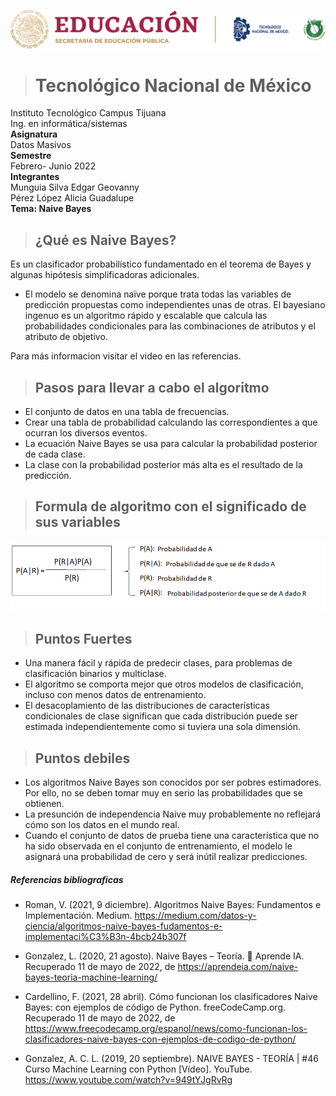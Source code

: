 ![logo](/imagenes/tec.png)
># **Tecnológico Nacional de México**
Instituto Tecnológico Campus Tijuana  
Ing. en informática/sistemas  
**Asignatura**  
Datos Masivos  
**Semestre**  
Febrero- Junio 2022  
**Integrantes**  
Munguia Silva Edgar Geovanny  
Pérez López Alicia Guadalupe  
**Tema: Naive Bayes**  


> ##                     **¿Qué es Naive Bayes?**

 Es un clasificador probabilístico fundamentado en el teorema de Bayes y algunas hipótesis simplificadoras adicionales.
 - El modelo se denomina naïve porque trata todas las variables de predicción propuestas como independientes unas de otras. El bayesiano ingenuo es un algoritmo rápido y escalable que calcula las probabilidades condicionales para las combinaciones de atributos y el atributo de objetivo. 
 
 Para más informacion visitar el video en las referencias.


>##                     **Pasos para llevar a cabo el algoritmo**

- El conjunto de datos en una tabla de frecuencias.
- Crear una tabla de probabilidad calculando las correspondientes a que ocurran los diversos eventos.
- La ecuación Naive Bayes se usa para calcular la probabilidad posterior de cada clase.
- La clase con la probabilidad posterior más alta es el resultado de la predicción.


>##                  **Formula de algoritmo con el significado de sus variables**
![Formula](/imagenes/Formula.png)

>##                     **Puntos Fuertes**
- Una manera fácil y rápida de predecir clases, para problemas de clasificación binarios y multiclase.
- El algoritmo se comporta mejor que otros modelos de clasificación, incluso con menos datos de entrenamiento.
- El desacoplamiento de las distribuciones de características condicionales de clase significan que cada distribución puede ser estimada independientemente como si tuviera una sola dimensión.

>##                      **Puntos debiles**
- Los algoritmos Naive Bayes son conocidos por ser pobres estimadores. Por ello, no se deben tomar muy en serio las probabilidades que se obtienen.
- La presunción de independencia Naive muy probablemente no reflejará cómo son los datos en el mundo real.
- Cuando el conjunto de datos de prueba tiene una característica que no ha sido observada en el conjunto de entrenamiento, el modelo le asignará una probabilidad de cero y será inútil realizar predicciones.

##### Referencias bibliograficas 

- Roman, V. (2021, 9 diciembre). Algoritmos Naive Bayes: Fundamentos e Implementación. Medium. https://medium.com/datos-y-ciencia/algoritmos-naive-bayes-fudamentos-e-implementaci%C3%B3n-4bcb24b307f

- Gonzalez, L. (2020, 21 agosto). Naive Bayes – Teoría. 🤖 Aprende IA. Recuperado 11 de mayo de 2022, de https://aprendeia.com/naive-bayes-teoria-machine-learning/

- Cardellino, F. (2021, 28 abril). Cómo funcionan los clasificadores Naive Bayes: con ejemplos de código de Python. freeCodeCamp.org. Recuperado 11 de mayo de 2022, de https://www.freecodecamp.org/espanol/news/como-funcionan-los-clasificadores-naive-bayes-con-ejemplos-de-codigo-de-python/

- Gonzalez, A. C. L. (2019, 20 septiembre). NAIVE BAYES - TEORÍA | #46 Curso Machine Learning con Python [Vídeo]. YouTube. https://www.youtube.com/watch?v=949tYJgRvRg
